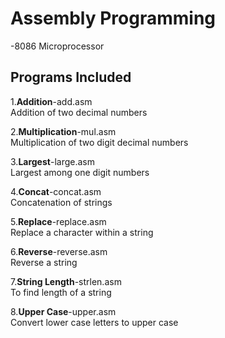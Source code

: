 # Assembly Programming 
-8086 Microprocessor

## Programs Included
1.**Addition**-add.asm <br>
Addition of two decimal numbers

2.**Multiplication**-mul.asm<br>
Multiplication of two digit decimal numbers

3.**Largest**-large.asm<br>
Largest among one digit numbers

4.**Concat**-concat.asm<br>
Concatenation of strings

5.**Replace**-replace.asm<br>
Replace a character within a string

6.**Reverse**-reverse.asm<br>
Reverse a string

7.**String Length**-strlen.asm<br>
To find length of a string

8.**Upper Case**-upper.asm<br>
Convert lower case letters to upper case

